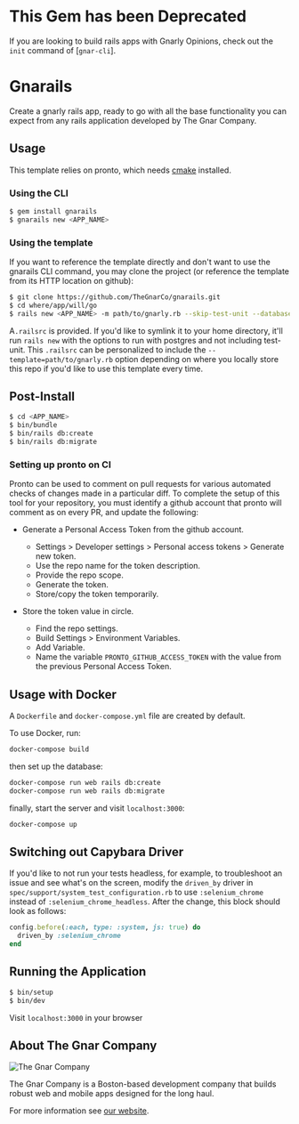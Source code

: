 # This Gem has been Deprecated

If you are looking to build rails apps with Gnarly Opinions, check out the `init` command of [`gnar-cli`].

# Gnarails

Create a gnarly rails app, ready to go with all the base functionality you can
expect from any rails application developed by The Gnar Company.

## Usage

This template relies on pronto, which needs [cmake](https://cmake.org/) installed.

### Using the CLI

```sh
$ gem install gnarails
$ gnarails new <APP_NAME>
```

### Using the template

If you want to reference the template directly and don't want to use the
gnarails CLI command, you may clone the project (or reference the template from
its HTTP location on github):

```sh
$ git clone https://github.com/TheGnarCo/gnarails.git
$ cd where/app/will/go
$ rails new <APP_NAME> -m path/to/gnarly.rb --skip-test-unit --database=postgresql
```

A`.railsrc` is provided. If you'd like to symlink it to your home directory, it'll run `rails new` with the options to run with postgres and not including test-unit. This `.railsrc` can be personalized to include the `--template=path/to/gnarly.rb` option depending on where you locally store this repo if you'd like to use this template every time.

## Post-Install

```sh
$ cd <APP_NAME>
$ bin/bundle
$ bin/rails db:create
$ bin/rails db:migrate
```

### Setting up pronto on CI

Pronto can be used to comment on pull requests for various automated checks of
changes made in a particular diff. To complete the setup of this tool for your
repository, you must identify a github account that pronto will comment as on
every PR, and update the following:

* Generate a Personal Access Token from the github account.
  - Settings > Developer settings > Personal access tokens > Generate new token.
  - Use the repo name for the token description.
  - Provide the repo scope.
  - Generate the token.
  - Store/copy the token temporarily.

* Store the token value in circle.
  - Find the repo settings.
  - Build Settings > Environment Variables.
  - Add Variable.
  - Name the variable `PRONTO_GITHUB_ACCESS_TOKEN` with the value from the previous Personal Access Token.

## Usage with Docker

A `Dockerfile` and `docker-compose.yml` file are created by default.

To use Docker, run:

```sh
docker-compose build
```

then set up the database:

```sh
docker-compose run web rails db:create
docker-compose run web rails db:migrate
```

finally, start the server and visit `localhost:3000`:

```sh
docker-compose up
```

## Switching out Capybara Driver
If you'd like to not run your tests headless, for example, to troubleshoot an issue and see what's on the screen, modify the `driven_by` driver in `spec/support/system_test_configuration.rb` to use `:selenium_chrome` instead of `:selenium_chrome_headless`. After the change, this block should look as follows:

```ruby
config.before(:each, type: :system, js: true) do
  driven_by :selenium_chrome
end
```

## Running the Application

```sh
$ bin/setup
$ bin/dev
```

Visit `localhost:3000` in your browser

## About The Gnar Company

![The Gnar Company](https://avatars0.githubusercontent.com/u/17011419?s=100&v=4)

The Gnar Company is a Boston-based development company that builds robust
web and mobile apps designed for the long haul.

For more information see [our website](https://www.thegnar.co/).
